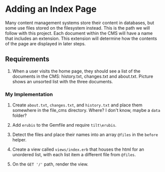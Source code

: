 # Adding an Index Page

Many content management systems store their content in databases, but some use files stored on the filesystem instead. This is the path we will follow with this project. Each document within the CMS will have a name that includes an extension. This extension will determine how the contents of the page are displayed in later steps.

## Requirements

1. When a user visits the home page, they should see a list of the documents in the CMS: history.txt, changes.txt and about.txt. Picture shows an unsorted list with the three documents.

### My Implementation
1. Create `about.txt`, `changes.txt`, and `history.txt` and place them somewhere in the file_cms directory. Where? I don't know, maybe a `data` folder?

2. Add `erubis` to the Gemfile and require `tilt\erubis`.

3. Detect the files and place their names into an array `@files` in the `before` helper.

4. Create a view called `views/index.erb` that houses the html for an unordered list, with each list item a different file from `@files`.

5. On the `GET '/'` path, render the view.

